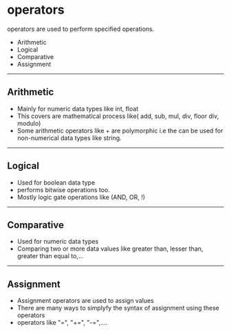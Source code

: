 # operators
operators are used to perform specified operations.

- Arithmetic
- Logical
- Comparative
- Assignment

***

## Arithmetic
- Mainly for numeric data types like int, float
- This covers are mathematical process like( add, sub, mul, div, floor div, modulo)
- Some arithmetic operators like + are polymorphic i.e the can be used for non-numerical data types like string.

***

## Logical 
- Used for boolean data type 
- performs bitwise operations too. 
- Mostly logic gate operations like (AND, OR, !)

***

## Comparative
- Used for numeric data types
- Comparing two or more data values like greater than, lesser than, greater than equal to,...

***

## Assignment 
- Assignment operators are used to assign values 
- There are many ways to simplyfy the syntax of assignment using these operators
- operators like "=", "+=", "-=",....

